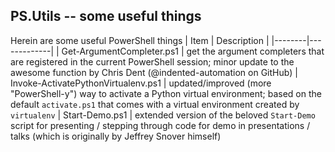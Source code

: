 ## PS.Utils -- some useful things
Herein are some useful PowerShell things
|  Item  | Description |
|--------|-------------|
| Get-ArgumentCompleter.ps1 | get the argument completers that are registered in the current PowerShell session; minor update to the awesome function by Chris Dent (@indented-automation on GitHub)
| Invoke-ActivatePythonVirtualenv.ps1 | updated/improved (more "PowerShell-y") way to activate a Python virtual environment; based on the default `activate.ps1` that comes with a virtual environment created by `virtualenv`
| Start-Demo.ps1 | extended version of the beloved `Start-Demo` script for presenting / stepping through code for demo in presentations / talks (which is originally by Jeffrey Snover himself)
